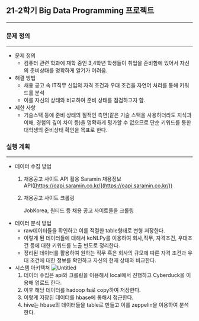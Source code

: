 ## 21-2학기 Big Data Programming 프로젝트

---

### 문제 정의

---

- 문제 정의
  - 컴퓨터 관련 학과에 재학 중인 3,4학년 학생들이 취업을 준비함에 있어서 자신의 준비상태를 명확하게 알기가 어려움.
- 해결 방법
  - 채용 공고 속 IT직무 신입의 자격 조건과 우대 조건을 자연어 처리를 통해 키워드를 분석
  - 이를 자신의 상태와 비교하여 준비 상태를 점검하고자 함.
- 제한 사항
  - 기술스택 등에 준비 상태의 질적인 측면(같은 기술 스택을 사용하더라도 지식과 이해, 경험의 깊이 차이 등)을 명확하게 평가할 수 없으므로 단순 키워드를 통한 대학생의 준비상태 확인을 목표로 한다.

### 실행 계획

---

- 데이터 수집 방법
  1. 채용공고 사이트 API 활용
     Saramin 채용정보 API([https://oapi.saramin.co.kr/](https://oapi.saramin.co.kr/))
  2. 채용공고 사이트 크롤링

     JobKorea, 원티드 등 채용 공고 사이트들을 크롤링
- 데이터 분석 방법
  - raw데이터들을 확인하고 이를 적절한 table형태로 변형 저장한다.
  - 이렇게 된 데이터들에 대해서 koNLPy를 이용하여 회사,직무, 자격조건, 우대조건 등에 대한 키워드를 노출 빈도로 정리한다.
  - 정리된 데이터를 활용하여 원하는 직무 혹은 회사의 규모에 따른 자격 조건과 우대 조건에 대한 정보를 확인하고 자신의 현재 상태와 비교한다.
- 시스템 아키텍쳐
  ![Untitled](https://www.notion.so/dojinyou/bb1e61e5e84c4782bb0bb61d624f122f#0916f311833146188e62c96d0f74047a)
  1. 데이터 수집은 api와 크롤링을 이용해서 local에서 진행하고 Cyberduck을 이용해 업로드 한다.
  2. 이후 해당 데이터를 hadoop fs로 copy하여 저장한다.
  3. 이렇게 저장된 데이터를 hbase에 통해서 접근한다.
  4. hive는 hbase의 데이터들을 table로 만들고 이를 zeppelin을 이용하여 분석한다.
